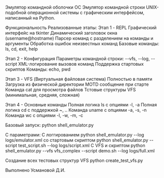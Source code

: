 Эмулятор командной оболочки ОС
Эмулятор командной строки UNIX-подобной операционной системы с графическим интерфейсом, написанный на Python.

Функциональность
Реализованные этапы:
Этап 1 - REPL
  Графический интерфейс на tkinter
  Динамический заголовок окна (username@hostname)
  Парсер команд с разделением на команды и аргументы
  Обработка ошибок неизвестных команд
  Базовые команды: ls, cd, exit, help

Этап 2 - Конфигурация
  Параметры командной строки: --vfs, --log, --script
  XML-логирование вызовов команд
  Поддержка стартовых скриптов
  Команды: echo, pwd

Этап 3 - VFS (Виртуальная файловая система)
  Полностью в памяти
  Загрузка из физической директории
  MOTD сообщение при старте
  Команда cat для просмотра файлов
  Тстовые структуры VFS (минимальная, средняя, сложная)

Этап 4 - Основные команды
  Полная логика ls с опциями -l, -a
  Полная логика cd с поддержкой ~, ..
  Команда uname с опциями -a, -s, -n
  Команда wc с опциями -l, -w, -m, -c

Базовый запуск:
python shell_emulator.py

С параметрами:
С логгированием
python shell_emulator.py --log logs/emulator.xml
cо стартовым скриптом
python shell_emulator.py --script test_script.sh --log logs/script.xml
С VFS и скриптом
python shell_emulator.py --vfs vfs_complex --script demo.sh --log logs/full.xml

Создание всех тестовых структур VFS
python create_test_vfs.py

Выполнено Усмановой Д.И.
